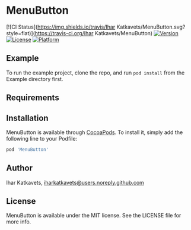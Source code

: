 # MenuButton

[![CI Status](https://img.shields.io/travis/Ihar Katkavets/MenuButton.svg?style=flat)](https://travis-ci.org/Ihar Katkavets/MenuButton)
[![Version](https://img.shields.io/cocoapods/v/MenuButton.svg?style=flat)](https://cocoapods.org/pods/MenuButton)
[![License](https://img.shields.io/cocoapods/l/MenuButton.svg?style=flat)](https://cocoapods.org/pods/MenuButton)
[![Platform](https://img.shields.io/cocoapods/p/MenuButton.svg?style=flat)](https://cocoapods.org/pods/MenuButton)

## Example

To run the example project, clone the repo, and run `pod install` from the Example directory first.

## Requirements

## Installation

MenuButton is available through [CocoaPods](https://cocoapods.org). To install
it, simply add the following line to your Podfile:

```ruby
pod 'MenuButton'
```

## Author

Ihar Katkavets, iharkatkavets@users.noreply.github.com

## License

MenuButton is available under the MIT license. See the LICENSE file for more info.
